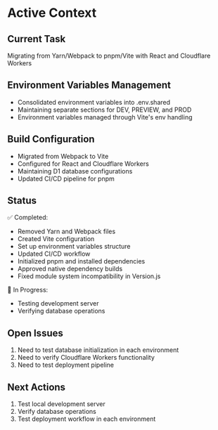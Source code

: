 # Active Context

## Current Task
Migrating from Yarn/Webpack to pnpm/Vite with React and Cloudflare Workers

## Environment Variables Management
- Consolidated environment variables into .env.shared
- Maintaining separate sections for DEV, PREVIEW, and PROD
- Environment variables managed through Vite's env handling

## Build Configuration
- Migrated from Webpack to Vite
- Configured for React and Cloudflare Workers
- Maintaining D1 database configurations
- Updated CI/CD pipeline for pnpm

## Status
✅ Completed:
- Removed Yarn and Webpack files
- Created Vite configuration
- Set up environment variables structure
- Updated CI/CD workflow
- Initialized pnpm and installed dependencies
- Approved native dependency builds
- Fixed module system incompatibility in Version.js

🔄 In Progress:
- Testing development server
- Verifying database operations

## Open Issues
1. Need to test database initialization in each environment
2. Need to verify Cloudflare Workers functionality
3. Need to test deployment pipeline

## Next Actions
1. Test local development server
2. Verify database operations
3. Test deployment workflow in each environment
